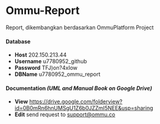 # Ommu-Report
Report, dikembangkan berdasarkan OmmuPlatform Project

#### Database
* **Host** 202.150.213.44
* **Username** u7780952_github
* **Password** TFJ)on?4xIow
* **DBName** u7780952_ommu_report

#### Documentation *(UML and Manual Book on Google Drive)*
* **View** https://drive.google.com/folderview?id=0B0mRn6hnUMSgU1Z6b0JZZmI5NEE&usp=sharing
* **Edit** send request to support@ommu.co
